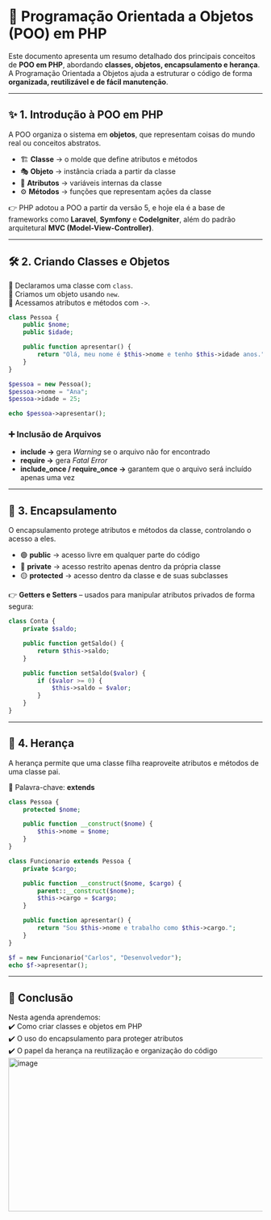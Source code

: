 # 🐘 Programação Orientada a Objetos (POO) em PHP  

Este documento apresenta um resumo detalhado dos principais conceitos de **POO em PHP**, abordando **classes, objetos, encapsulamento e herança**.  
A Programação Orientada a Objetos ajuda a estruturar o código de forma **organizada, reutilizável e de fácil manutenção**.  

---

## ✨ 1. Introdução à POO em PHP
A POO organiza o sistema em **objetos**, que representam coisas do mundo real ou conceitos abstratos.  

- 🏗️ **Classe** → o molde que define atributos e métodos  
- 🎭 **Objeto** → instância criada a partir da classe  
- 🔑 **Atributos** → variáveis internas da classe  
- ⚙️ **Métodos** → funções que representam ações da classe  

👉 PHP adotou a POO a partir da versão 5, e hoje ela é a base de frameworks como **Laravel**, **Symfony** e **CodeIgniter**, além do padrão arquitetural **MVC (Model-View-Controller)**.  

---

## 🛠️ 2. Criando Classes e Objetos
📌 Declaramos uma classe com `class`.  
📌 Criamos um objeto usando `new`.  
📌 Acessamos atributos e métodos com `->`.  

```php
class Pessoa {
    public $nome;
    public $idade;

    public function apresentar() {
        return "Olá, meu nome é $this->nome e tenho $this->idade anos.";
    }
}

$pessoa = new Pessoa();
$pessoa->nome = "Ana";
$pessoa->idade = 25;

echo $pessoa->apresentar();
```

### ➕ Inclusão de Arquivos
- **include →** gera *Warning* se o arquivo não for encontrado  
- **require →** gera *Fatal Error*  
- **include_once / require_once →** garantem que o arquivo será incluído apenas uma vez  

---

## 🔐 3. Encapsulamento
O encapsulamento protege atributos e métodos da classe, controlando o acesso a eles.  

- 🟢 **public** → acesso livre em qualquer parte do código  
- 🔴 **private** → acesso restrito apenas dentro da própria classe  
- 🟡 **protected** → acesso dentro da classe e de suas subclasses  

👉 **Getters e Setters** – usados para manipular atributos privados de forma segura:  

```php
class Conta {
    private $saldo;

    public function getSaldo() {
        return $this->saldo;
    }

    public function setSaldo($valor) {
        if ($valor >= 0) {
            $this->saldo = $valor;
        }
    }
}
```

---

## 🌳 4. Herança
A herança permite que uma classe filha reaproveite atributos e métodos de uma classe pai.  

📌 Palavra-chave: **extends**  

```php
class Pessoa {
    protected $nome;

    public function __construct($nome) {
        $this->nome = $nome;
    }
}

class Funcionario extends Pessoa {
    private $cargo;

    public function __construct($nome, $cargo) {
        parent::__construct($nome);
        $this->cargo = $cargo;
    }

    public function apresentar() {
        return "Sou $this->nome e trabalho como $this->cargo.";
    }
}

$f = new Funcionario("Carlos", "Desenvolvedor");
echo $f->apresentar();
```

---

## 🎯 Conclusão
Nesta agenda aprendemos:  
✔️ Como criar classes e objetos em PHP  
✔️ O uso do encapsulamento para proteger atributos  
✔️ O papel da herança na reutilização e organização do código  
<img width="649" height="304" alt="image" src="https://github.com/user-attachments/assets/3dec250a-b979-453a-b3f0-ee8fd630b53c" />

